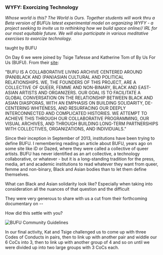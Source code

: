 ### WYFY: Exorcizing Technology

_Whose world is this? The World is Ours. Together students will work thru a Beta version of BUFUs latest experimental model on organizing WYFY - a project seeking to invite us to rethinking how we build space online// IRL for our most equitable future. We will also participate in various meditative exercises to exorcize technology._

taught by BUFU

On Day 6 we were joined by Tsige Tafesse and Katherine Tom of By Us For Us (BUFU). From their [site](http://www.bufubyusforus.com/):

"BUFU IS A COLLABORATIVE LIVING ARCHIVE CENTERED AROUND (PAN)BLACK AND (PAN)ASIAN CULTURAL AND POLITICAL RELATIONSHIPS. WE, THE FOUNDERS OF THIS PROJECT, ARE A COLLECTIVE OF QUEER, FEMME AND NON-BINARY, BLACK AND EAST-ASIAN ARTISTS AND ORGANIZERS. OUR GOAL IS TO FACILITATE A GLOBAL CONVERSATION ON THE RELATIONSHIP BETWEEN BLACK AND ASIAN DIASPORAS, WITH AN EMPHASIS ON BUILDING SOLIDARITY, DE-CENTERING WHITENESS, AND RESURFACING OUR DEEPLY INTERCONNECTED AND COMPLICATED HISTORIES. WE ATTEMPT TO ACHIEVE THIS THROUGH OUR COLLABORATIVE PROGRAMMING, OUR VISUAL ARCHIVES, AND THROUGH BUILDING LONG-TERM PARTNERSHIPS WITH COLLECTIVES, ORGANIZATIONS, AND INDIVIDUALS."

Since their inception in September of 2013, institutions have been trying to define BUFU. I remembering reading an article about BUFU, years ago on some site like iD or Dazed, where they were called a collective of queer artists. BUFU has never identified as an art collective, a technology collaborative, or whatever - but it is a long-standing tradition for the press, media, art and academic institutions to read whatever they want from queer, femme and non-binary, Black and Asian bodies than to let them define themselves.

What can Black and Asian solidarity look like? Especially when taking into consideration all the nuances of that question and the difficult

They were very generous to share with us a cut from their forthcoming documentary on --

How did this settle with you?

![BUFU Community Guidelines]()

In our final activity, Kat and Tsige challenged us to come up with three Codes of Conducts in pairs, then to link up with another pair and widdle our 6 CoCs into 3, then to link up with another group of 4 and so on until we were divided up into two large groups with 3 CoCs each. 